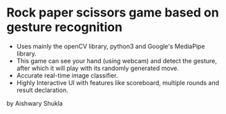 # Rock paper scissors game based on gesture recognition

* Uses mainly the openCV library, python3 and Google's MediaPipe library.
* This game can see your hand (using webcam) and detect the gesture, after which it will play with its randomly generated move.
* Accurate real-time image classifier.
* Highly Interactive UI with features like scoreboard, multiple rounds and result declaration.

by Aishwary Shukla